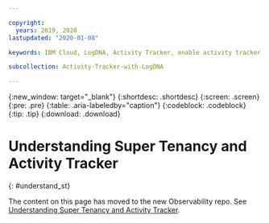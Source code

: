```yaml
---

copyright:
  years: 2019, 2020
lastupdated: "2020-01-08"

keywords: IBM Cloud, LogDNA, Activity Tracker, enable activity tracker

subcollection: Activity-Tracker-with-LogDNA

---
```


{:new_window: target="_blank"}
{:shortdesc: .shortdesc}
{:screen: .screen}
{:pre: .pre}
{:table: .aria-labeledby="caption"}
{:codeblock: .codeblock}
{:tip: .tip}
{:download: .download}

# Understanding Super Tenancy and Activity Tracker
{: #understand_st}

The content on this page has moved to the new Observability repo. See [Understanding Super Tenancy and Activity Tracker](/docs/observability?topic=observability-understand_st).

